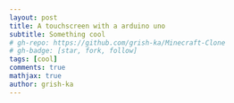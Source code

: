 ```yaml
---
layout: post
title: A touchscreen with a arduino uno
subtitle: Something cool
# gh-repo: https://github.com/grish-ka/Minecraft-Clone
# gh-badge: [star, fork, follow]
tags: [cool]
comments: true
mathjax: true
author: grish-ka
---
```


[](assets/img/touchscreen.mp4)
